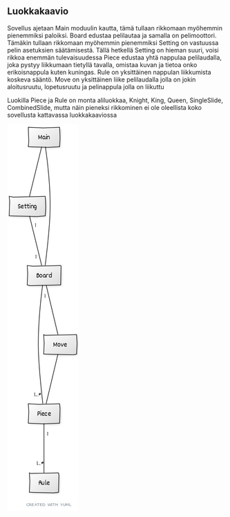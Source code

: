 ## Luokkakaavio
Sovellus ajetaan Main moduulin kautta, tämä tullaan rikkomaan myöhemmin pienemmiksi paloiksi.
Board edustaa pelilautaa ja samalla on pelimoottori. Tämäkin tullaan rikkomaan myöhemmin pienemmiksi
Setting on vastuussa pelin asetuksien säätämisestä. Tällä hetkellä Setting on hieman suuri, voisi rikkoa enemmän tulevaisuudessa
Piece edustaa yhtä nappulaa pelilaudalla, joka pystyy liikkumaan tietyllä tavalla, omistaa kuvan ja tietoa onko erikoisnappula kuten kuningas.
Rule on yksittäinen nappulan liikkumista koskeva sääntö.
Move on yksittäinen liike pelilaudalla jolla on jokin aloitusruutu, lopetusruutu ja pelinappula jolla on liikuttu

Luokilla Piece ja Rule on monta aliluokkaa, Knight, King, Queen, SingleSlide, CombinedSlide, mutta näin pieneksi rikkominen ei ole oleellista koko sovellusta kattavassa luokkakaaviossa

![Luokkakaavio](./kuvat/luokka_kaavio.jpg)